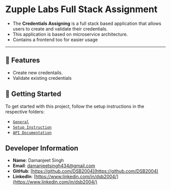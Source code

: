 # Zupple Labs Full Stack Assignment

- The **Credentials Assigning** is a full stack based application that allows users to create and validate their credentials.
- This application is based on microservice architecture.
- Contains a frontend too for easier usage

---

## 🚀 Features

- Create new credentails.
- Validate existing credentials

## 🧾 Getting Started

To get started with this project, follow the setup instructions in the respective folders:

- [`General`](./docs/general.md)
- [`Setup Instruction`](./docs/setup/index.md)
- [`API Documentation`](./docs/api/index.md)

## Developer Information

- **Name**: Damanjeet Singh
- **Email**: damanjeetsingh434@gmail.com
- **GitHub**: [https://github.com/DSB2004](https://github.com/DSB2004)
- **LinkedIn**: [https://www.linkedin.com/in/dsb2004/](https://www.linkedin.com/in/dsb2004/)
